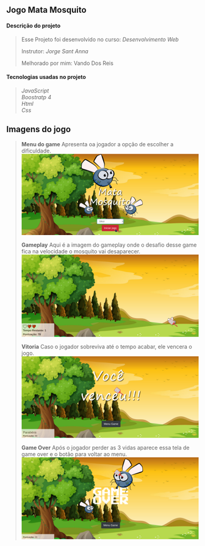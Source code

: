 ## Jogo Mata Mosquito

#### Descrição do projeto
> Esse Projeto foi desenvolvido no curso: _Desenvolvimento Web_
>
> Instrutor: _Jorge Sant Anna_
>
> Melhorado por mim: Vando Dos Reis

#### Tecnologias usadas no projeto
>_JavaScript_  
>_Boostratp 4_  
>_Html_  
>_Css_  

## Imagens do jogo

>__Menu do game__
> Apresenta oa jogador a opção de escolher a dificuldade.  
>![Menu](imagensDoJogo/paginaMenu.png)
>
>__Gameplay__
> Aqui é a imagem do gameplay onde o desafio desse game fica na velocidade o mosquito vai desaparecer.  
>![gameplay](imagensDoJogo/gameplaypontos.png)
>
>__Vitoria__
> Caso o jogador sobreviva até o tempo acabar, ele vencera o jogo.  
>![vitoria](imagensDoJogo/venceu.png)
>
>__Game Over__
> Após o jogador perder as 3 vidas aparece essa tela de game over e o botão para voltar ao menu.  
>![Over](imagensDoJogo/gameoverpontos.png)  
